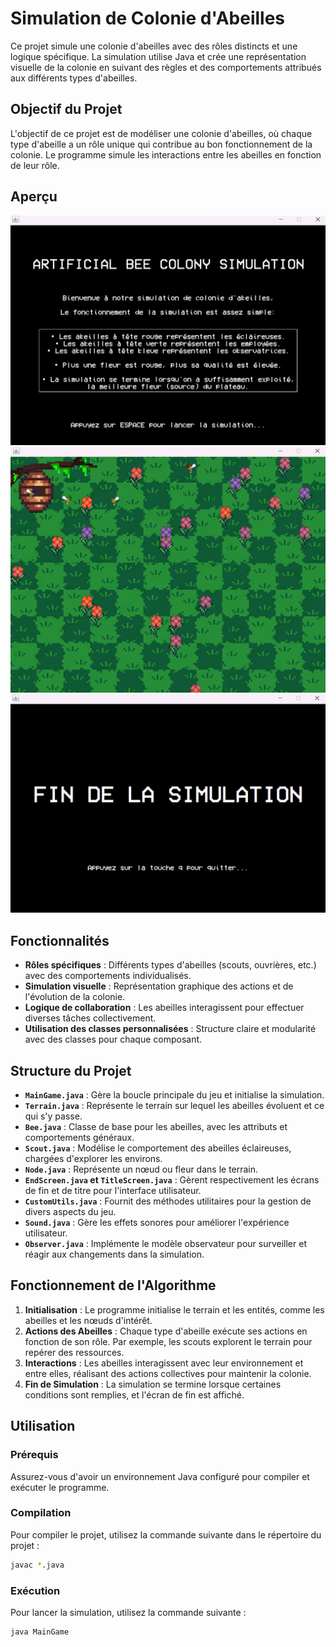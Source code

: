 # Simulation de Colonie d'Abeilles

Ce projet simule une colonie d'abeilles avec des rôles distincts et une logique spécifique. La simulation utilise Java et crée une représentation visuelle de la colonie en suivant des règles et des comportements attribués aux différents types d'abeilles.

## Objectif du Projet

L'objectif de ce projet est de modéliser une colonie d'abeilles, où chaque type d'abeille a un rôle unique qui contribue au bon fonctionnement de la colonie. Le programme simule les interactions entre les abeilles en fonction de leur rôle.

## Aperçu

![Ecran titre](./accueil.png)
![Simulation](./simulation.png)
![Schéma de fin](./fin.png)

## Fonctionnalités

- **Rôles spécifiques** : Différents types d'abeilles (scouts, ouvrières, etc.) avec des comportements individualisés.
- **Simulation visuelle** : Représentation graphique des actions et de l'évolution de la colonie.
- **Logique de collaboration** : Les abeilles interagissent pour effectuer diverses tâches collectivement.
- **Utilisation des classes personnalisées** : Structure claire et modularité avec des classes pour chaque composant.

## Structure du Projet

- **`MainGame.java`** : Gère la boucle principale du jeu et initialise la simulation.
- **`Terrain.java`** : Représente le terrain sur lequel les abeilles évoluent et ce qui s'y passe.
- **`Bee.java`** : Classe de base pour les abeilles, avec les attributs et comportements généraux.
- **`Scout.java`** : Modélise le comportement des abeilles éclaireuses, chargées d'explorer les environs.
- **`Node.java`** : Représente un nœud ou fleur dans le terrain.
- **`EndScreen.java` et `TitleScreen.java`** : Gèrent respectivement les écrans de fin et de titre pour l'interface utilisateur.
- **`CustomUtils.java`** : Fournit des méthodes utilitaires pour la gestion de divers aspects du jeu.
- **`Sound.java`** : Gère les effets sonores pour améliorer l'expérience utilisateur.
- **`Observer.java`** : Implémente le modèle observateur pour surveiller et réagir aux changements dans la simulation.

## Fonctionnement de l'Algorithme

1. **Initialisation** : Le programme initialise le terrain et les entités, comme les abeilles et les nœuds d'intérêt.
2. **Actions des Abeilles** : Chaque type d'abeille exécute ses actions en fonction de son rôle. Par exemple, les scouts explorent le terrain pour repérer des ressources.
3. **Interactions** : Les abeilles interagissent avec leur environnement et entre elles, réalisant des actions collectives pour maintenir la colonie.
4. **Fin de Simulation** : La simulation se termine lorsque certaines conditions sont remplies, et l'écran de fin est affiché.

## Utilisation

### Prérequis

Assurez-vous d'avoir un environnement Java configuré pour compiler et exécuter le programme.

### Compilation

Pour compiler le projet, utilisez la commande suivante dans le répertoire du projet :
```bash
javac *.java
```

### Exécution

Pour lancer la simulation, utilisez la commande suivante :
```bash
java MainGame
```
